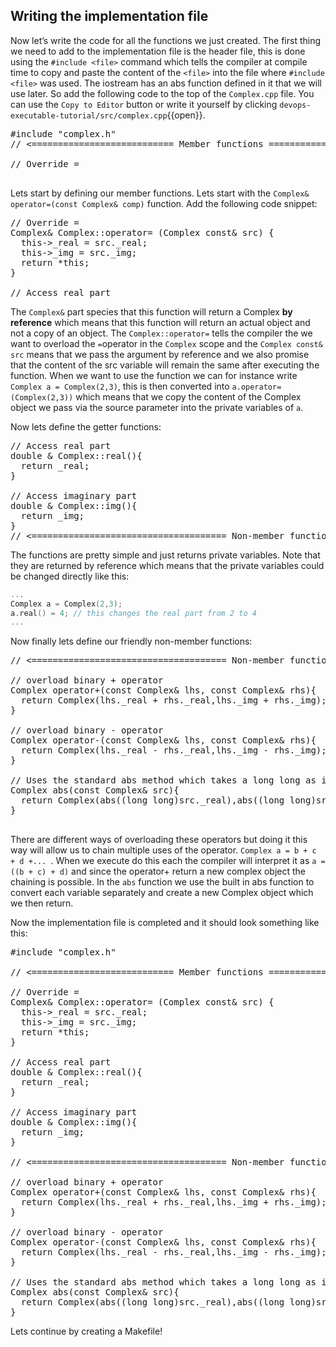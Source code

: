 ## Writing the implementation file
Now let’s write the code for all the functions we just created. The first thing we need to add to the implementation file is the header file, this is done using the `#include <file>` command which tells the compiler at compile time to copy and paste the content of the `<file>` into the file where `#include <file>` was used. The iostream has an abs function defined in it that we will use later. So add the following code to the top of the `Complex.cpp` file. You can use the `Copy to Editor` button or write it yourself by clicking `devops-executable-tutorial/src/complex.cpp`{{open}}.


<pre class="file" data-filename="devops-executable-tutorial/src/complex.cpp" data-target="replace">
#include "complex.h"
// <=========================== Member functions =============================================>

// Override =

</pre>


Lets start by defining our member functions. Lets start with the `Complex& operator=(const Complex& comp)` function. Add the following code snippet:

<pre class="file" data-filename="devops-executable-tutorial/src/complex.cpp" data-target="insert" data-marker='// Override ='>
// Override =
Complex& Complex::operator= (Complex const& src) {
  this->_real = src._real;
  this->_img = src._img;
  return *this;
}

// Access real part
</pre>


The `Complex&` part species that this function will return a Complex **by reference** which means that this function will return an actual object and not a copy of an object. The `Complex::operator=` tells the compiler the we want to overload the `=`operator in the `Complex` scope and the `Complex const& src` means that we pass the argument by reference and we also promise that the content of the src variable will remain the same after executing the function. When we want to use the function we can for instance write `Complex a = Complex(2,3)`, this is then converted into `a.operator=(Complex(2,3))` which means that we copy the content of the Complex object we pass via the source parameter into the private variables of `a`. 

Now lets define the getter functions:

<pre class="file" data-filename="devops-executable-tutorial/src/complex.cpp" data-target="insert" data-marker='// Access real part'>
// Access real part
double & Complex::real(){
  return _real;
}

// Access imaginary part
double & Complex::img(){
  return _img;
}
// <===================================== Non-member functions ================================================>
</pre>


The functions are pretty simple and just returns private variables. Note that they are returned by reference which means that the private variables could be changed directly like this:
````c++
...
Complex a = Complex(2,3);
a.real() = 4; // this changes the real part from 2 to 4
...
````

Now finally lets define our friendly non-member functions:
<pre class="file" data-filename="devops-executable-tutorial/src/complex.cpp" data-target="insert" data-marker='// <===================================== Non-member functions ================================================>'>
// <===================================== Non-member functions ================================================>

// overload binary + operator 
Complex operator+(const Complex& lhs, const Complex& rhs){
  return Complex(lhs._real + rhs._real,lhs._img + rhs._img);
}

// overload binary - operator 
Complex operator-(const Complex& lhs, const Complex& rhs){
  return Complex(lhs._real - rhs._real,lhs._img - rhs._img);
}

// Uses the standard abs method which takes a long long as input
Complex abs(const Complex& src){
  return Complex(abs((long long)src._real),abs((long long)src._img));
}

</pre>


There are different ways of overloading these operators but doing it this way will allow us to chain multiple uses of the operator. `Complex a = b + c + d +... `. When we execute do this each the compiler will interpret it as `a = ((b + c) + d)` and since the operator+ return a new complex object the chaining is possible. In the `abs` function we use the built in abs function to convert each variable separately and create a new Complex object which we then return.

Now the implementation file is completed and it should look something like this:
<pre class="file" data-filename="devops-executable-tutorial/src/complex.cpp" data-target="replace" >
#include "complex.h"

// <=========================== Member functions =============================================>

// Override =
Complex& Complex::operator= (Complex const& src) {
  this->_real = src._real;
  this->_img = src._img;
  return *this;
}

// Access real part
double & Complex::real(){
  return _real;
}

// Access imaginary part
double & Complex::img(){
  return _img;
}

// <===================================== Non-member functions ================================================>

// overload binary + operator 
Complex operator+(const Complex& lhs, const Complex& rhs){
  return Complex(lhs._real + rhs._real,lhs._img + rhs._img);
}

// overload binary - operator 
Complex operator-(const Complex& lhs, const Complex& rhs){
  return Complex(lhs._real - rhs._real,lhs._img - rhs._img);
}

// Uses the standard abs method which takes a long long as input
Complex abs(const Complex& src){
  return Complex(abs((long long)src._real),abs((long long)src._img));
}
</pre>

Lets continue by creating a Makefile!
